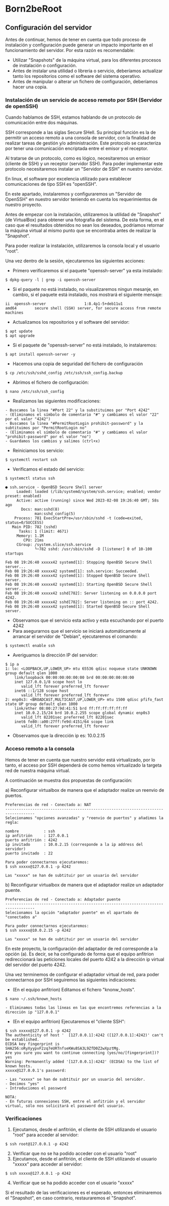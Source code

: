 # Born2beRoot

## Configuración del servidor

Antes de continuar, hemos de tener en cuenta que todo proceso de instalación y configuración puede generar un impacto importante en el funcionamiento del servidor. Por esta razón es recomendable:

- Utilizar "Snapshots" de la máquina virtual, para los diferentes procesos de instalación o configuración.
- Antes de instalar una utilidad o libreria o servicio, deberíamos actualizar tanto los repositorios como el software del sistema operativo.
- Antes de manipular o alterar un fichero de configuración, deberíamos hacer una copia.

### Instalación de un servicio de acceso remoto por SSH (Servidor de openSSH)

Cuando hablamos de SSH, estamos hablando de un protocolo de comunicación entre dos máquinas. 

SSH corresponde a las siglas Secure SHell. Su principal función es la de permitir un acceso remoto a una consola de servidor, con la finalidad de realizar tareas de gestión y/o administración. Este protocolo se caracteriza por tener una comunicación encriptada entre el emisor y el receptor.

Al tratarse de un protocolo, como es lógico, necesitaremos un emisor (cliente de SSH) y un receptor (servidor SSH). Para poder implementar este protocolo necesitaremos instalar un "Servidor de SSH" en nuestro servidor.

En linux, el software por excelencia utilizado para establecer comunicaciones de tipo SSH es "openSSH". 

En este apartado, instalaremos y configuraremos un "Servidor de OpenSSH" en nuestro servidor teniendo en cuenta los requerimientos de nuestro proyecto.

Antes de empezar con la instalación, utilizaremos la utilidad de "Snapshot" (de VirtualBox) para obtener una fotografia del sistema. De esta forma, en el caso que el resultados obtenidos no sean los deseados, podríamos retornar la máquina virtual al mismo punto que se encontraba antes de realizar la "Snapshot".

Para poder realizar la instalación, utilizaremos la consola local y el usuario "root".

Una vez dentro de la sesión, ejecutaremos las siguientes acciones:

- Primero verificaremos si el paquete "openssh-server" ya esta instalado: 
```
$ dpkg-query -l | grep -i openssh-server
```
- Si el paquete no está instalado, no visualizaremos ningun mesanje, en cambio, si el paquete está instalado, nos mostrará el siguiente mensaje:
```
ii  openssh-server                 1:8.4p1-5+deb11u1              amd64        secure shell (SSH) server, for secure access from remote machines
```
- Actualizamos los repositorios y el software del servidor:
```
$ apt update
$ apt upgrade
```
- Si el paquete de "openssh-server" no está instalado, lo instalaremos:
```
$ apt install openssh-server -y
```
- Hacemos una copia de seguridad del fichero de configuración
```
$ cp /etc/ssh/sshd_config /etc/ssh/ssh_config.backup
```
- Abrimos el fichero de configuración:
```
$ nano /etc/ssh/ssh_config
```
- Realizamos las siguientes modificaciones:
```
- Buscamos la linea "#Port 22" y la substituimos por "Port 4242"
- (Eliminamos el símbolo de comentario "#" y cambiamos el valor "22" por el valor "4242")
- Buscamos la linea "#PermitRootLogin prohibit-password" y la subtituimos por "PermitRootLogin no"
- (Eliminamos el símbolo de comentario "#" y cambiamos el valor "prohibit-password" por el valor "no")
- Guardamos los cambios y salimos (ctrl+x)
```
- Reiniciamos los servicio:
```
$ systemctl restart ssh
```
- Verificamos el estado del servicio:
```
$ systemctl status ssh

● ssh.service - OpenBSD Secure Shell server
     Loaded: loaded (/lib/systemd/system/ssh.service; enabled; vendor preset: enabled)
     Active: active (running) since Wed 2023-02-08 19:26:40 GMT; 58s ago
       Docs: man:sshd(8)
             man:sshd_config(5)
    Process: 781 ExecStartPre=/usr/sbin/sshd -t (code=exited, status=0/SUCCESS)
   Main PID: 782 (sshd)
      Tasks: 1 (limit: 4671)
     Memory: 1.1M
        CPU: 21ms
     CGroup: /system.slice/ssh.service
             └─782 sshd: /usr/sbin/sshd -D [listener] 0 of 10-100 startups

Feb 08 19:26:40 xxxxx42 systemd[1]: Stopping OpenBSD Secure Shell server...
Feb 08 19:26:40 xxxxx42 systemd[1]: ssh.service: Succeeded.
Feb 08 19:26:40 xxxxx42 systemd[1]: Stopped OpenBSD Secure Shell server.
Feb 08 19:26:40 xxxxx42 systemd[1]: Starting OpenBSD Secure Shell server...
Feb 08 19:26:40 xxxxx42 sshd[782]: Server listening on 0.0.0.0 port 4242.
Feb 08 19:26:40 xxxxx42 sshd[782]: Server listening on :: port 4242.
Feb 08 19:26:40 xxxxx42 systemd[1]: Started OpenBSD Secure Shell server.
```
- Observamos que el servicio esta activo y esta escuchando por el puerto 4242
- Para asegurarnos que el servicio se iniciará automáticamente al arrancar el servidor de "Debian", ejecutaremos el comando:
```
$ systemctl enable ssh
```
- Averiguamos la dirección IP del servidor:
```
$ ip a
1: lo: <LOOPBACK,UP,LOWER_UP> mtu 65536 qdisc noqueue state UNKNOWN group default qlen 1000
    link/loopback 00:00:00:00:00:00 brd 00:00:00:00:00:00
    inet 127.0.0.1/8 scope host lo
       valid_lft forever preferred_lft forever
    inet6 ::1/128 scope host 
       valid_lft forever preferred_lft forever
2: enp0s3: <BROADCAST,MULTICAST,UP,LOWER_UP> mtu 1500 qdisc pfifo_fast state UP group default qlen 1000
    link/ether 08:00:27:9d:41:51 brd ff:ff:ff:ff:ff:ff
    inet 10.0.2.15/24 brd 10.0.2.255 scope global dynamic enp0s3
       valid_lft 82201sec preferred_lft 82201sec
    inet6 fe80::a00:27ff:fe9d:4151/64 scope link 
       valid_lft forever preferred_lft forever
```
- Observamos que la dirección ip es: 10.0.2.15

### Acceso remoto a la consola

Hemos de tener en cuenta que nuestro servidor está virtualizado, por lo tanto, el acceso por SSH dependerá de como hemos virtualizado la targeta red de nuestra máquina virtual. 

A continuación se muestra dos propuestas de configuración:

a)	Reconfigurar virtualbox de manera que el adaptador realize un reenvio de puertos.
	
	Preferencias de red - Conectado a: NAT
	-----------------------------------------------------------------------------------
	Selecionamos "opciones avanzadas" y "reenvio de puertos" y añadimos la regla:	

	nombre           : ssh
	ip anfitrión     : 127.0.0.1
	puerto anfitrión : 4242
	ip invitado      : 10.0.2.15 (corresponde a la ip address del servidor)
	puerto invitado  : 22
	
	Para poder connectarnos ejecutaremos:
	$ ssh xxxxx@127.0.0.1 -p 4242
     	
	Las "xxxxx" se han de subtituir por un usuario del servidor
	
b)	Reconfigurar virtualbox de manera que el adaptador realize un adaptador puente.

	Preferencias de red - Conectado a: Adaptador puente
	-----------------------------------------------------------------------------------
	Selecionamos la opción "adaptador puente" en el apartado de "conectados a"
	
	Para poder connectarnos ejecutaremos:
	$ ssh xxxxx@10.0.2.15 -p 4242
     	
	Las "xxxxx" se han de subtituir por un usuario del servidor

En este proyecto, la configuración del adaptador de red corresponde a la opción (a). Es decir, se ha configurado de forma que el equipo anfitrion redireccionará las peticiones locales del puerto 4242 a la dirección ip virtual del servidor del puerto 4242.

Una vez terminemos de configurar el adaptador virtual de red, para poder connectarnos por SSH seguiremos las siguientes indicaciones:

- (En el equipo anfitrion) Editamos el fichero "knonw_hosts".
```
$ nano ~/.ssh/known_hosts

- Eliminamos todas las líneas en las que encontremos referencias a la dirección ip "127.0.0.1"
```
- (En el equipo anfitrion) Ejecutaremos el "cliente SSH":
```
$ ssh xxxxx@127.0.0.1 -p 4242
The authenticity of host '	[127.0.0.1]:4242 ([127.0.0.1]:4242)' can't be established.
ECDSA key fingerprint is SHA256:oRyXyypvF2zq7eURTnfseKWu8SA3L9ZfD0Z2wXpztMg.
Are you sure you want to continue connecting (yes/no/[fingerprint])? yes
Warning: Permanently added '[127.0.0.1]:4242' (ECDSA) to the list of known hosts.
xxxxx@127.0.0.1's password:

- Las "xxxxx" se han de subtituir por un usuario del servidor.
- Decimos "yes"
- Introduciomos el password

NOTA:
- En futuras connexiones SSH, entre el anfitrión y el servidor virtual, sólo nos solicitará el password del usuario.
```
### Verificaciones

1) Ejecutamos, desde el anfitrión, el cliente de SSH utilizando el usuario "root" para acceder al servidor:
```
$ ssh root@127.0.0.1 -p 4242
```
2) Verificar que no se ha podido acceder con el usuario "root"
3) Ejecutamos, desde el anfitrión, el cliente de SSH utilizando el usuario "xxxxx" para acceder al servidor:
```
$ ssh xxxxx@127.0.0.1 -p 4242
```
4) Verificar que se ha podido acceder con el usuario "xxxxx"

Si el resultado de las verificaciones es el esperado, entonces eliminaremos el "Snapshot", en caso contrario, restauraremos el "Snapshot".
